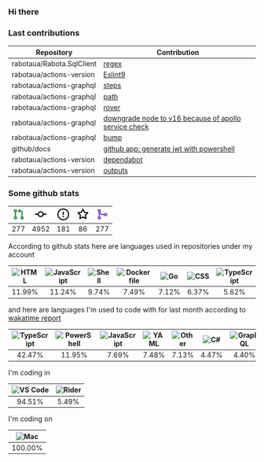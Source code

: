 ### Hi there

### Last contributions

| Repository                | Contribution                                                                                                 |
| ------------------------- | ------------------------------------------------------------------------------------------------------------ |
| rabotaua/Rabota.SqlClient | [regex](https://github.com/rabotaua/Rabota.SqlClient/pull/2)                                                 |
| rabotaua/actions-version  | [Eslint9](https://github.com/rabotaua/actions-version/pull/329)                                              |
| rabotaua/actions-graphql  | [steps](https://github.com/rabotaua/actions-graphql/pull/18)                                                 |
| rabotaua/actions-graphql  | [path](https://github.com/rabotaua/actions-graphql/pull/17)                                                  |
| rabotaua/actions-graphql  | [rover](https://github.com/rabotaua/actions-graphql/pull/16)                                                 |
| rabotaua/actions-graphql  | [downgrade node to v16 because of apollo service check](https://github.com/rabotaua/actions-graphql/pull/15) |
| rabotaua/actions-graphql  | [bump](https://github.com/rabotaua/actions-graphql/pull/14)                                                  |
| github/docs               | [github app: generate jwt with powershell](https://github.com/github/docs/pull/30679)                        |
| rabotaua/actions-version  | [dependabot](https://github.com/rabotaua/actions-version/pull/270)                                           |
| rabotaua/actions-version  | [outputs](https://github.com/rabotaua/actions-version/pull/247)                                              |

### Some github stats

| <img src="assets/icons/pullrequest.svg" width="24" height="24" alt="requests" title="requests" /> | <img src="assets/icons/commit.svg" width="24" height="24" alt="commits" title="commits" /> | <img src="assets/icons/issue.svg" width="24" height="24" alt="issues" title="issues" /> | <img src="assets/icons/star.svg" width="24" height="24" alt="stars" title="stars" /> | <img src="assets/icons/merge.svg" width="24" height="24" alt="contributions" title="contributions" /> |
| :-----------------------------------------------------------------------------------------------: | :----------------------------------------------------------------------------------------: | :-------------------------------------------------------------------------------------: | :----------------------------------------------------------------------------------: | :---------------------------------------------------------------------------------------------------: |
|                                                277                                                |                                            4952                                            |                                           181                                           |                                          86                                          |                                                  277                                                  |

According to github stats here are languages used in repositories under my account

| <img src="https://upload.wikimedia.org/wikipedia/commons/6/61/HTML5_logo_and_wordmark.svg" width="24" height="24" alt="HTML" title="HTML" /> | <img src="https://upload.wikimedia.org/wikipedia/commons/9/99/Unofficial_JavaScript_logo_2.svg" width="24" height="24" alt="JavaScript" title="JavaScript" /> | <img src="https://cdn.jsdelivr.net/gh/devicons/devicon/icons/bash/bash-original.svg" width="24" height="24" alt="Shell" title="Shell" /> | <img src="https://cdn.jsdelivr.net/gh/devicons/devicon/icons/docker/docker-original.svg" width="24" height="24" alt="Dockerfile" title="Dockerfile" /> | <img src="https://upload.wikimedia.org/wikipedia/commons/0/05/Go_Logo_Blue.svg" width="24" height="24" alt="Go" title="Go" /> | <img src="https://cdn1.iconfinder.com/data/icons/logotypes/32/badge-css-3-256.png" width="24" height="24" alt="CSS" title="CSS" /> | <img src="https://upload.wikimedia.org/wikipedia/commons/4/4c/Typescript_logo_2020.svg" width="24" height="24" alt="TypeScript" title="TypeScript" /> | <img src="https://cdn.jsdelivr.net/gh/devicons/devicon/icons/csharp/csharp-original.svg" width="24" height="24" alt="C#" title="C#" /> | <img src="https://upload.wikimedia.org/wikipedia/commons/c/c3/Python-logo-notext.svg" width="24" height="24" alt="Python" title="Python" /> | <img src="https://upload.wikimedia.org/wikipedia/commons/2/27/PHP-logo.svg" width="24" height="24" alt="PHP" title="PHP" /> |
| :------------------------------------------------------------------------------------------------------------------------------------------: | :-----------------------------------------------------------------------------------------------------------------------------------------------------------: | :--------------------------------------------------------------------------------------------------------------------------------------: | :----------------------------------------------------------------------------------------------------------------------------------------------------: | :---------------------------------------------------------------------------------------------------------------------------: | :--------------------------------------------------------------------------------------------------------------------------------: | :---------------------------------------------------------------------------------------------------------------------------------------------------: | :------------------------------------------------------------------------------------------------------------------------------------: | :-----------------------------------------------------------------------------------------------------------------------------------------: | :-------------------------------------------------------------------------------------------------------------------------: |
|                                                                    11.99%                                                                    |                                                                             11.24%                                                                            |                                                                   9.74%                                                                  |                                                                          7.49%                                                                         |                                                             7.12%                                                             |                                                                6.37%                                                               |                                                                         5.62%                                                                         |                                                                  4.87%                                                                 |                                                                    4.49%                                                                    |                                                            3.75%                                                            |

and here are languages I'm used to code with for last month according to [wakatime report](https://wakatime.com/@mac)

| <img src="https://upload.wikimedia.org/wikipedia/commons/4/4c/Typescript_logo_2020.svg" width="24" height="24" alt="TypeScript" title="TypeScript" /> | <img src="https://cdn.jsdelivr.net/gh/devicons/devicon/icons/bash/bash-original.svg" width="24" height="24" alt="PowerShell" title="PowerShell" /> | <img src="https://upload.wikimedia.org/wikipedia/commons/9/99/Unofficial_JavaScript_logo_2.svg" width="24" height="24" alt="JavaScript" title="JavaScript" /> | <img src="https://upload.wikimedia.org/wikipedia/commons/6/63/YAML_logo_in_SVG_format.svg" width="24" height="24" alt="YAML" title="YAML" /> | <img src="https://www.svgrepo.com/show/149905/txt-file-symbol.svg" width="24" height="24" alt="Other" title="Other" /> | <img src="https://cdn.jsdelivr.net/gh/devicons/devicon/icons/csharp/csharp-original.svg" width="24" height="24" alt="C#" title="C#" /> | <img src="https://upload.wikimedia.org/wikipedia/commons/1/17/GraphQL_Logo.svg" width="24" height="24" alt="GraphQL" title="GraphQL" /> | <img src="https://upload.wikimedia.org/wikipedia/commons/6/61/HTML5_logo_and_wordmark.svg" width="24" height="24" alt="HTML" title="HTML" /> | <img src="https://www.svgrepo.com/show/149905/txt-file-symbol.svg" width="24" height="24" alt="Razor" title="Razor" /> | <img src="https://upload.wikimedia.org/wikipedia/commons/c/c9/JSON_vector_logo.svg" width="24" height="24" alt="JSON" title="JSON" /> |
| :---------------------------------------------------------------------------------------------------------------------------------------------------: | :------------------------------------------------------------------------------------------------------------------------------------------------: | :-----------------------------------------------------------------------------------------------------------------------------------------------------------: | :------------------------------------------------------------------------------------------------------------------------------------------: | :--------------------------------------------------------------------------------------------------------------------: | :------------------------------------------------------------------------------------------------------------------------------------: | :-------------------------------------------------------------------------------------------------------------------------------------: | :------------------------------------------------------------------------------------------------------------------------------------------: | :--------------------------------------------------------------------------------------------------------------------: | :-----------------------------------------------------------------------------------------------------------------------------------: |
|                                                                         42.47%                                                                        |                                                                       11.95%                                                                       |                                                                             7.69%                                                                             |                                                                     7.48%                                                                    |                                                          7.13%                                                         |                                                                  4.47%                                                                 |                                                                  4.40%                                                                  |                                                                     2.67%                                                                    |                                                          1.70%                                                         |                                                                 1.68%                                                                 |

I'm coding in

| <img src="https://upload.wikimedia.org/wikipedia/commons/9/9a/Visual_Studio_Code_1.35_icon.svg" width="24" height="24" alt="VS Code" title="VS Code" /> | <img src="https://resources.jetbrains.com/storage/products/company/brand/logos/Rider_icon.svg" width="24" height="24" alt="Rider" title="Rider" /> |
| :-----------------------------------------------------------------------------------------------------------------------------------------------------: | :------------------------------------------------------------------------------------------------------------------------------------------------: |
|                                                                          94.51%                                                                         |                                                                        5.49%                                                                       |

I'm coding on

| <img src="https://upload.wikimedia.org/wikipedia/commons/f/fa/Apple_logo_black.svg" width="24" height="24" alt="Mac" title="Mac" /> |
| :---------------------------------------------------------------------------------------------------------------------------------: |
|                                                               100.00%                                                               |
